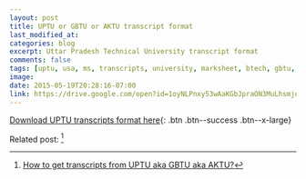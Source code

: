 ```yaml
---
layout: post
title: UPTU or GBTU or AKTU transcript format
last_modified_at:
categories: blog
excerpt: Uttar Pradesh Technical University transcript format
comments: false
tags: [uptu, usa, ms, transcripts, university, marksheet, btech, gbtu, aktu]
image:
date: 2015-05-19T20:28:16-07:00
link: https://drive.google.com/open?id=1oyNLPnxy53wAaKGbJpraON3MuLhsmjdeyHJswWp46SjDplDqeK5CDm3xZGPY
---
```


[Download UPTU transcripts format here](https://drive.google.com/open?id=1oyNLPnxy53wAaKGbJpraON3MuLhsmjdeyHJswWp46SjDplDqeK5CDm3xZGPY){: .btn .btn--success .btn--x-large}

Related post: [^1]

[^1]: [How to get transcripts from UPTU aka GBTU aka AKTU?](/blog/how-to-get-transcripts-from-uptu)
